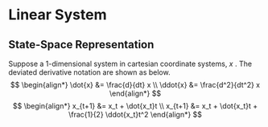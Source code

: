 # Linear System
## State-Space Representation

Suppose a 1-dimensional system in cartesian coordinate systems, $x$ .
The deviated derivative notation are shown as below.
$$
\begin{align*}
\dot{x} &= \frac{d}{dt} x \\
\ddot{x} &= \frac{d^2}{dt^2} x
\end{align*}
$$
$$
\begin{align*}
x_{t+1} &= x_t + \dot{x_t}t \\
x_{t+1} &= x_t + \dot{x_t}t + \frac{1}{2} \ddot{x_t}t^2
\end{align*}
$$